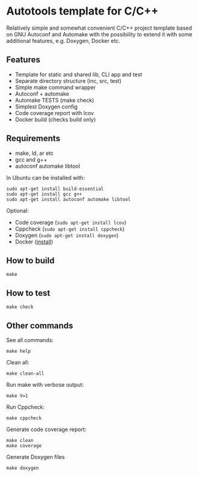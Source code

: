 Autotools template for C/C++
============================

Relatively simple and somewhat convenient C/C++ project template
based on GNU Autoconf and Automake with the possibility to extend it
with some additional features, e.g. Doxygen, Docker etc.

Features
--------

* Template for static and shared lib, CLI app and test
* Separate directory structure (inc, src, test)
* Simple make command wrapper
* Autoconf + automake
* Automake TESTS (make check)
* Simplest Doxygen config
* Code coverage report with lcov
* Docker build (checks build only)

Requirements
------------

* make, ld, ar etc
* gcc and g++
* autoconf automake libtool

In Ubuntu can be installed with:

    sudo apt-get install build-essential
    sudo apt-get install gcc g++
    sudo apt-get install autoconf automake libtool

Optional:

* Code coverage (`sudo apt-get install lcov`)
* Cppcheck (`sudo apt-get install cppcheck`)
* Doxygen (`sudo apt-get install doxygen`)
* Docker ([install](https://docs.docker.com/install/))

How to build
------------

    make

How to test
-----------

    make check

Other commands
--------------

See all commands:

    make help

Clean all:

    make clean-all

Run make with verbose output:

    make V=1

Run Cppcheck:

    make cppcheck

Generate code coverage report:

    make clean
    make coverage

Generate Doxygen files

    make doxygen

